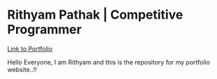 # Rithyam Pathak | Competitive Programmer

[Link to Portfolio](https://rithyam.github.io/portfolio/)

Hello Everyone, I am Rithyam and this is the repository for my portfolio website..!!
